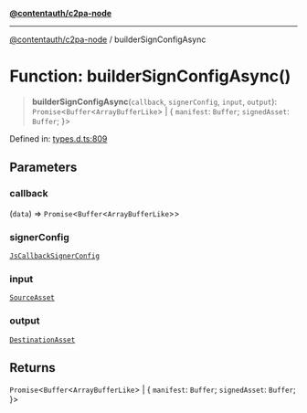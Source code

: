 [**@contentauth/c2pa-node**](../README.md)

***

[@contentauth/c2pa-node](../README.md) / builderSignConfigAsync

# Function: builderSignConfigAsync()

> **builderSignConfigAsync**(`callback`, `signerConfig`, `input`, `output`): `Promise`\<`Buffer`\<`ArrayBufferLike`\> \| \{ `manifest`: `Buffer`; `signedAsset`: `Buffer`; \}\>

Defined in: [types.d.ts:809](https://github.com/contentauth/c2pa-node-v2/blob/92024140271b3589278f2b732abca2c4a33b231a/js-src/types.d.ts#L809)

## Parameters

### callback

(`data`) => `Promise`\<`Buffer`\<`ArrayBufferLike`\>\>

### signerConfig

[`JsCallbackSignerConfig`](../interfaces/JsCallbackSignerConfig.md)

### input

[`SourceAsset`](../type-aliases/SourceAsset.md)

### output

[`DestinationAsset`](../type-aliases/DestinationAsset.md)

## Returns

`Promise`\<`Buffer`\<`ArrayBufferLike`\> \| \{ `manifest`: `Buffer`; `signedAsset`: `Buffer`; \}\>

